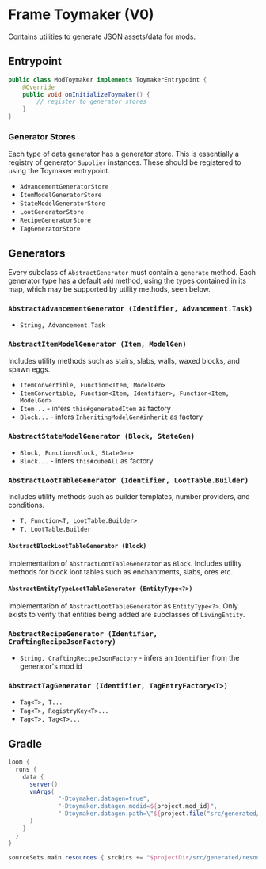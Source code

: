 # Frame Toymaker (V0)

Contains utilities to generate JSON assets/data for mods.

## Entrypoint

```java
public class ModToymaker implements ToymakerEntrypoint {
    @Override
    public void onInitializeToymaker() {
        // register to generator stores
    }
}
```

### Generator Stores

Each type of data generator has a generator store. This is essentially a registry of generator `Supplier` instances. These should be registered to using the Toymaker entrypoint.
- `AdvancementGeneratorStore`
- `ItemModelGeneratorStore`
- `StateModelGeneratorStore`
- `LootGeneratorStore`
- `RecipeGeneratorStore`
- `TagGeneratorStore`

## Generators

Every subclass of `AbstractGenerator` must contain a `generate` method. Each generator type has a default `add` method, using the types contained in its map, which may be supported by utility methods, seen below.

### `AbstractAdvancementGenerator (Identifier, Advancement.Task)`

- `String, Advancement.Task`

### `AbstractItemModelGenerator (Item, ModelGen)`

Includes utility methods such as stairs, slabs, walls, waxed blocks, and spawn eggs.

- `ItemConvertible, Function<Item, ModelGen>`
- `ItemConvertible, Function<Item, Identifier>, Function<Item, ModelGen>`
- `Item...` - infers `this#generatedItem` as factory
- `Block...` - infers `InheritingModelGen#inherit` as factory

### `AbstractStateModelGenerator (Block, StateGen)`

- `Block, Function<Block, StateGen>`
- `Block...` - infers `this#cubeAll` as factory

### `AbstractLootTableGenerator (Identifier, LootTable.Builder)`

Includes utility methods such as builder templates, number providers, and conditions.

- `T, Function<T, LootTable.Builder>`
- `T, LootTable.Builder`

#### `AbstractBlockLootTableGenerator (Block)`

Implementation of `AbstractLootTableGenerator` as `Block`. Includes utility methods for block loot tables such as enchantments, slabs, ores etc.

#### `AbstractEntityTypeLootTableGenerator (EntityType<?>)`

Implementation of `AbstractLootTableGenerator` as `EntityType<?>`. Only exists to verify that entities being added are subclasses of `LivingEntity`.

### `AbstractRecipeGenerator (Identifier, CraftingRecipeJsonFactory)`

- `String, CraftingRecipeJsonFactory` - infers an `Identifier` from the generator's mod id

### `AbstractTagGenerator (Identifier, TagEntryFactory<T>)`

- `Tag<T>, T...`
- `Tag<T>, RegistryKey<T>...`
- `Tag<T>, Tag<T>...`

## Gradle

```gradle
loom {
  runs {
    data {
      server()
      vmArgs(
              "-Dtoymaker.datagen=true",
              "-Dtoymaker.datagen.modid=${project.mod_id}",
              "-Dtoymaker.datagen.path=\"${project.file("src/generated/resources")};${project.file("$buildDir/resources/main")}\""
      )
    }
  }
}

sourceSets.main.resources { srcDirs += "$projectDir/src/generated/resources" }
```
